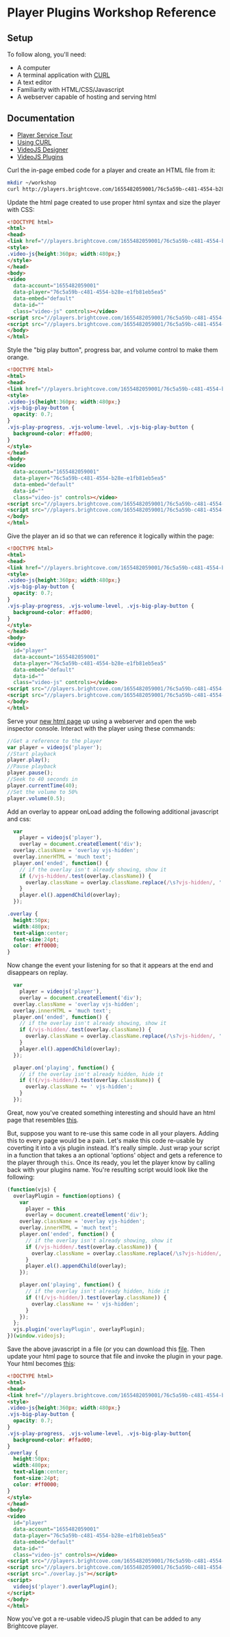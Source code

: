 # Player Plugins Workshop Reference

## Setup
To follow along, you'll need:
 * A computer
 * A terminal application with [CURL](http://curl.haxx.se)
 * A text editor
 * Familiarity with HTML/CSS/Javascript
 * A webserver capable of hosting and serving html

## Documentation
 * [Player Service Tour](http://docs.brightcove.com/en/video-cloud/players/guides/playertour.html)
 * [Using CURL](http://curl.haxx.se/docs/manpage.html)
 * [VideoJS Designer](http://designer.videojs.com/)
 * [VideoJS Plugins](https://github.com/videojs/video.js/blob/master/docs/guides/plugins.md)

Curl the in-page embed code for a player and create an HTML file from it:
```bash
mkdir ~/workshop
curl http://players.brightcove.com/1655482059001/76c5a59b-c481-4554-b28e-e1fb81eb5ea5_default/in_page.embed > ~/workshop/plugin.html
```

Update the html page created to use proper html syntax and size the player with CSS:
```html
<!DOCTYPE html>
<html>
<head>
<link href="//players.brightcove.com/1655482059001/76c5a59b-c481-4554-b28e-e1fb81eb5ea5_default/bc.min.css" rel="stylesheet">
<style>
.video-js{height:360px; width:480px;}
</style>
</head>
<body>
<video
  data-account="1655482059001"
  data-player="76c5a59b-c481-4554-b28e-e1fb81eb5ea5"
  data-embed="default"
  data-id=""
  class="video-js" controls></video>
<script src="//players.brightcove.com/1655482059001/76c5a59b-c481-4554-b28e-e1fb81eb5ea5_default/node_modules/video.js/dist/video-js/video.js"></script>
<script src="//players.brightcove.com/1655482059001/76c5a59b-c481-4554-b28e-e1fb81eb5ea5_default/bc.min.js"></script>
</body>
</html>
```

Style the "big play button", progress bar, and volume control to make them orange.
```html
<!DOCTYPE html>
<html>
<head>
<link href="//players.brightcove.com/1655482059001/76c5a59b-c481-4554-b28e-e1fb81eb5ea5_default/bc.min.css" rel="stylesheet">
<style>
.video-js{height:360px; width:480px;}
.vjs-big-play-button {
  opacity: 0.7;
}
.vjs-play-progress, .vjs-volume-level, .vjs-big-play-button {
  background-color: #ffad00;
}
</style>
</head>
<body>
<video
  data-account="1655482059001"
  data-player="76c5a59b-c481-4554-b28e-e1fb81eb5ea5"
  data-embed="default"
  data-id=""
  class="video-js" controls></video>
<script src="//players.brightcove.com/1655482059001/76c5a59b-c481-4554-b28e-e1fb81eb5ea5_default/node_modules/video.js/dist/video-js/video.js"></script>
<script src="//players.brightcove.com/1655482059001/76c5a59b-c481-4554-b28e-e1fb81eb5ea5_default/bc.min.js"></script>
</body>
</html>
```

Give the player an id so that we can reference it logically within the page:
```html
<!DOCTYPE html>
<html>
<head>
<link href="//players.brightcove.com/1655482059001/76c5a59b-c481-4554-b28e-e1fb81eb5ea5_default/bc.min.css" rel="stylesheet">
<style>
.video-js{height:360px; width:480px;}
.vjs-big-play-button {
  opacity: 0.7;
}
.vjs-play-progress, .vjs-volume-level, .vjs-big-play-button {
  background-color: #ffad00;
}
</style>
</head>
<body>
<video
  id="player"
  data-account="1655482059001"
  data-player="76c5a59b-c481-4554-b28e-e1fb81eb5ea5"
  data-embed="default"
  data-id=""
  class="video-js" controls></video>
<script src="//players.brightcove.com/1655482059001/76c5a59b-c481-4554-b28e-e1fb81eb5ea5_default/node_modules/video.js/dist/video-js/video.js"></script>
<script src="//players.brightcove.com/1655482059001/76c5a59b-c481-4554-b28e-e1fb81eb5ea5_default/bc.min.js"></script>
</body>
</html>
```

Serve your [new html page](http://brightcove.github.io/player-plugins-walkthrough/player-stylin.html) up using a webserver and open the web inspector console.  Interact with the player using these
commands:
```javascript
//Get a reference to the player
var player = videojs('player');
//Start playback
player.play();
//Pause playback
player.pause();
//Seek to 40 seconds in
player.currentTime(40);
//Set the volume to 50%
player.volume(0.5);
```

Add an overlay to appear onLoad adding the following additional javascript and css:
```javascript
  var 
    player = videojs('player'),
    overlay = document.createElement('div');
  overlay.className = 'overlay vjs-hidden';
  overlay.innerHTML = 'much text';
  player.on('ended', function() {
    // if the overlay isn't already showing, show it
    if (/vjs-hidden/.test(overlay.className)) {
      overlay.className = overlay.className.replace(/\s?vjs-hidden/, '');
    }
    player.el().appendChild(overlay);
  });
```
```css
.overlay {
  height:50px; 
  width:480px;
  text-align:center;
  font-size:24pt;
  color: #ff0000;
}
```

Now change the event your listening for so that it appears at the end and disappears on replay.
```javascript
  var 
    player = videojs('player'),
    overlay = document.createElement('div');
  overlay.className = 'overlay vjs-hidden';
  overlay.innerHTML = 'much text';
  player.on('ended', function() {
    // if the overlay isn't already showing, show it
    if (/vjs-hidden/.test(overlay.className)) {
      overlay.className = overlay.className.replace(/\s?vjs-hidden/, '');
    }
    player.el().appendChild(overlay);
  });

  player.on('playing', function() {
    // if the overlay isn't already hidden, hide it
    if (!(/vjs-hidden/).test(overlay.className)) {
      overlay.className += ' vjs-hidden';
    }
  });
```

Great, now you've created something interesting and should have an html page that resembles [this](http://brightcove.github.io/player-plugins-walkthrough/in-page-plugin.html).

But, suppose you want to re-use this same code in all your players.  Adding this to every page would be a pain.
Let's make this code re-usable by coverting it into a vjs plugin instead.  It's really simple. Just wrap your 
script in a function that takes a an optional 'options' object and gets a reference to the player through 
`this`. Once its ready, you let the player know by calling back with your plugins name. You're resulting script 
would look like the following:
```javascript
(function(vjs) {
  overlayPlugin = function(options) {
    var 
      player = this
      overlay = document.createElement('div');
    overlay.className = 'overlay vjs-hidden';
    overlay.innerHTML = 'much text';
    player.on('ended', function() {
      // if the overlay isn't already showing, show it
      if (/vjs-hidden/.test(overlay.className)) {
        overlay.className = overlay.className.replace(/\s?vjs-hidden/, '');
      }
      player.el().appendChild(overlay);
    });

    player.on('playing', function() {
      // if the overlay isn't already hidden, hide it
      if (!(/vjs-hidden/).test(overlay.className)) {
        overlay.className += ' vjs-hidden';
      }
    });
  };
  vjs.plugin('overlayPlugin', overlayPlugin);
})(window.videojs);
```

Save the above javascript in a file (or you can download this [file](http://brightcove.github.io/player-plugins-walkthrough/overlay.js).  Then update your html page to
source that file and invoke the plugin in your page.  Your html becomes [this](http://brightcove.github.io/player-plugins-walkthrough/vjs-plugin.html):
```html
<!DOCTYPE html>
<html>
<head>
<link href="//players.brightcove.com/1655482059001/76c5a59b-c481-4554-b28e-e1fb81eb5ea5_default/bc.min.css" rel="stylesheet">
<style>
.video-js{height:360px; width:480px;}
.vjs-big-play-button {
  opacity: 0.7;
}
.vjs-play-progress, .vjs-volume-level, .vjs-big-play-button{
  background-color: #ffad00;
}
.overlay {
  height:50px; 
  width:480px;
  text-align:center;
  font-size:24pt;
  color: #ff0000;
}
</style>
</head>
<body>
<video 
  id="player"
  data-account="1655482059001"
  data-player="76c5a59b-c481-4554-b28e-e1fb81eb5ea5"
  data-embed="default"
  data-id=""
  class="video-js" controls></video>
<script src="//players.brightcove.com/1655482059001/76c5a59b-c481-4554-b28e-e1fb81eb5ea5_default/node_modules/video.js/dist/video-js/video.js"></script>
<script src="//players.brightcove.com/1655482059001/76c5a59b-c481-4554-b28e-e1fb81eb5ea5_default/bc.min.js"></script>
<script src="./overlay.js"></script>
<script>
  videojs('player').overlayPlugin();
</script>
</body>
</html>
```

Now you've got a re-usable videoJS plugin that can be added to any Brightcove player.